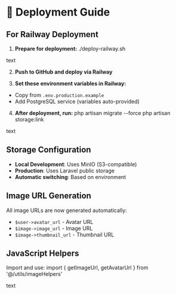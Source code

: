 # 🚀 Deployment Guide

## For Railway Deployment

1. **Prepare for deployment:**
./deploy-railway.sh

text

2. **Push to GitHub and deploy via Railway**

3. **Set these environment variables in Railway:**
- Copy from `.env.production.example`
- Add PostgreSQL service (variables auto-provided)

4. **After deployment, run:**
php artisan migrate --force
php artisan storage:link

text

## Storage Configuration

- **Local Development**: Uses MinIO (S3-compatible)
- **Production**: Uses Laravel public storage
- **Automatic switching**: Based on environment

## Image URL Generation

All image URLs are now generated automatically:
- `$user->avatar_url` - Avatar URL
- `$image->image_url` - Image URL  
- `$image->thumbnail_url` - Thumbnail URL

## JavaScript Helpers

Import and use:
import { getImageUrl, getAvatarUrl } from '@/utils/imageHelpers'

text
